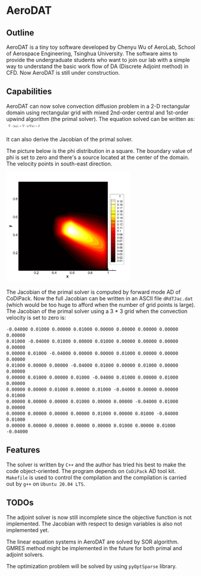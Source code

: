 # AeroDAT

## Outline

AeroDAT is a tiny toy software developed by Chenyu Wu of AeroLab, School of Aerospace Engineering, Tsinghua University. The software aims to provide the undergraduate students who want to join our lab with a simple way to understand the basic work flow of DA (Discrete Adjoint method) in CFD. Now AeroDAT is still under construction.

## Capabilities

AeroDAT can now solve convection diffusion problem in a 2-D rectangular domain using rectangular grid with mixed 2nd-order central and 1st-order upwind algorithm (the primal solver). The equation solved can be written as:
<img src="./Eq.png" style="zoom:33%;" />

It can also derive the Jacobian of the primal solver. 

The picture below is the phi distribution in a square. The boundary value of phi is set to zero and there's a source located at the center of the domain. The velocity points in south-east direction.

<img src="./RecSource.jpg" style="zoom:33%;" />

The Jacobian of the primal solver is computed by forward mode AD of CoDiPack. Now the full Jacobian can be written in an ASCII file `dRdTJac.dat` (which would be too huge to afford when the number of grid points is large). The Jacobian of the primal solver using a 3 * 3 grid when the convection velocity is set to zero is:

```
-0.04000 0.01000 0.00000 0.01000 0.00000 0.00000 0.00000 0.00000 0.00000 
0.01000 -0.04000 0.01000 0.00000 0.01000 0.00000 0.00000 0.00000 0.00000 
0.00000 0.01000 -0.04000 0.00000 0.00000 0.01000 0.00000 0.00000 0.00000 
0.01000 0.00000 0.00000 -0.04000 0.01000 0.00000 0.01000 0.00000 0.00000 
0.00000 0.01000 0.00000 0.01000 -0.04000 0.01000 0.00000 0.01000 0.00000 
0.00000 0.00000 0.01000 0.00000 0.01000 -0.04000 0.00000 0.00000 0.01000 
0.00000 0.00000 0.00000 0.01000 0.00000 0.00000 -0.04000 0.01000 0.00000 
0.00000 0.00000 0.00000 0.00000 0.01000 0.00000 0.01000 -0.04000 0.01000 
0.00000 0.00000 0.00000 0.00000 0.00000 0.01000 0.00000 0.01000 -0.04000 
```

## Features

The solver is written by `C++` and the author has tried his best to make the code object-oriented. The program depends on `CoDiPack` AD tool kit. `Makefile` is used to control the compilation and the compilation is carried out by `g++` on `Ubuntu 20.04 LTS`. 

## TODOs

The adjoint solver is now still incomplete since the objective function is not implemented. The Jacobian with respect to design variables is also not implemented yet. 

The linear equation systems in AeroDAT are solved by SOR algorithm. GMRES method might be implemented in the future for both primal and adjoint solvers.

The optimization problem will be solved by using `pyOptSparse` library.

